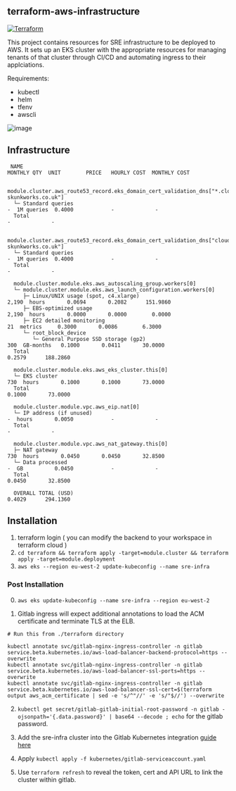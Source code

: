 ## terraform-aws-infrastructure

[![Terraform](https://github.com/cloud-native-skunkworks/terraform-aws-infrastructure/actions/workflows/terraform.yml/badge.svg)](https://github.com/cloud-native-skunkworks/terraform-aws-infrastructure/actions/workflows/terraform.yml)

This project contains resources for SRE infrastructure to be deployed to AWS.
It sets up an EKS cluster with the appropriate resources for managing tenants of that cluster through CI/CD and automating ingress to their applciations.


Requirements:
- kubectl
- helm
- tfenv
- awscli


![image](images/gitdomain.png)

## Infrastructure

```
 NAME                                                                                          MONTHLY QTY  UNIT        PRICE   HOURLY COST  MONTHLY COST

  module.cluster.aws_route53_record.eks_domain_cert_validation_dns["*.cloud-skunkworks.co.uk"]
  └─ Standard queries                                                                                     -  1M queries  0.4000            -             -
  Total                                                                                                                                    -             -

  module.cluster.aws_route53_record.eks_domain_cert_validation_dns["cloud-skunkworks.co.uk"]
  └─ Standard queries                                                                                     -  1M queries  0.4000            -             -
  Total                                                                                                                                    -             -

  module.cluster.module.eks.aws_autoscaling_group.workers[0]
  └─ module.cluster.module.eks.aws_launch_configuration.workers[0]
     ├─ Linux/UNIX usage (spot, c4.xlarge)                                                            2,190  hours       0.0694       0.2082      151.9860
     ├─ EBS-optimized usage                                                                           2,190  hours       0.0000       0.0000        0.0000
     ├─ EC2 detailed monitoring                                                                          21  metrics     0.3000       0.0086        6.3000
     └─ root_block_device
        └─ General Purpose SSD storage (gp2)                                                            300  GB-months   0.1000       0.0411       30.0000
  Total                                                                                                                               0.2579      188.2860

  module.cluster.module.eks.aws_eks_cluster.this[0]
  └─ EKS cluster                                                                                        730  hours       0.1000       0.1000       73.0000
  Total                                                                                                                               0.1000       73.0000

  module.cluster.module.vpc.aws_eip.nat[0]
  └─ IP address (if unused)                                                                               -  hours       0.0050            -             -
  Total                                                                                                                                    -             -

  module.cluster.module.vpc.aws_nat_gateway.this[0]
  ├─ NAT gateway                                                                                        730  hours       0.0450       0.0450       32.8500
  └─ Data processed                                                                                       -  GB          0.0450            -             -
  Total                                                                                                                               0.0450       32.8500

  OVERALL TOTAL (USD)                                                                                                                 0.4029      294.1360
```

## Installation

1. terraform login ( you can modify the backend to your workspace in terraform cloud )
2. `cd terraform && terraform apply -target=module.cluster && terraform apply -target=module.deployment`
3. `aws eks --region eu-west-2 update-kubeconfig --name sre-infra`


### Post Installation


0. `aws eks update-kubeconfig --name sre-infra --region eu-west-2`

1. Gitlab ingress will expect additional annotations to load the ACM certificate and terminate TLS at the ELB.

```
# Run this from ./terraform directory

kubectl annotate svc/gitlab-nginx-ingress-controller -n gitlab service.beta.kubernetes.io/aws-load-balancer-backend-protocol=https --overwrite
kubectl annotate svc/gitlab-nginx-ingress-controller -n gitlab service.beta.kubernetes.io/aws-load-balancer-ssl-ports=https --overwrite
kubectl annotate svc/gitlab-nginx-ingress-controller -n gitlab service.beta.kubernetes.io/aws-load-balancer-ssl-cert=$(terraform output aws_acm_certificate | sed -e 's/^"//' -e 's/"$//') --overwrite
```

2. `kubectl get secret/gitlab-gitlab-initial-root-password -n gitlab -ojsonpath='{.data.password}' | base64 --decode ; echo` for the gitlab password.

3. Add the sre-infra cluster into the Gitlab Kubernetes integration [guide here](https://gitlab.cloud-skunkworks.co.uk/help/user/project/clusters/add_remove_clusters.md#add-existing-cluster)

4. Apply `kubectl apply -f kubernetes/gitlab-serviceaccount.yaml`

5. Use `terraform refresh` to reveal the token, cert and API URL to link the cluster within gitlab.
